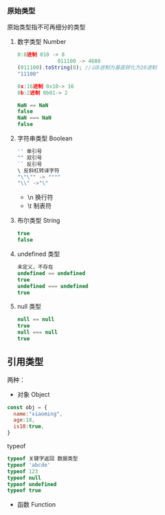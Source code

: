 ### 原始类型

原始类型指不可再细分的类型

1. 数字类型 Number

   ```js
   0:8进制 010 -> 8
   				011100 -> 4680
   (011100).toString(8); //以8进制为基底转化为10进制
   "11100"
   
   0x:16进制 0x10-> 16
   0b:2进制 0b01-> 2
   
   NaN == NaN
   false
   NaN === NaN
   false
   ```

2. 字符串类型  Boolean

   ```js
   '' 单引号
   "" 双引号
   `` 反引号
   \ 反斜杠转译字符
   "\"\"" -> """"
   "\\" ->"\"
   ```

   - \n 换行符
   - \t 制表符

3. 布尔类型 String

   ```js
   true
   false
   ```

4. undefined 类型

   ```js
   未定义，不存在
   undefined == undefined
   true
   undefined === undefined
   true
   ```

5. null 类型

   ```js
   null == null
   true
   null === null
   true
   ```

   

## 引用类型 

两种：

- 对象 Object

```js
const obj = {
  name:"xiaoming",
  age:18,
  is18:true,
}
```

typeof

```js
typeof 关键字返回 数据类型
typeof 'abcde'
typeof 123
typeof null
typeof undefined
typeof true
```

- 函数 Function